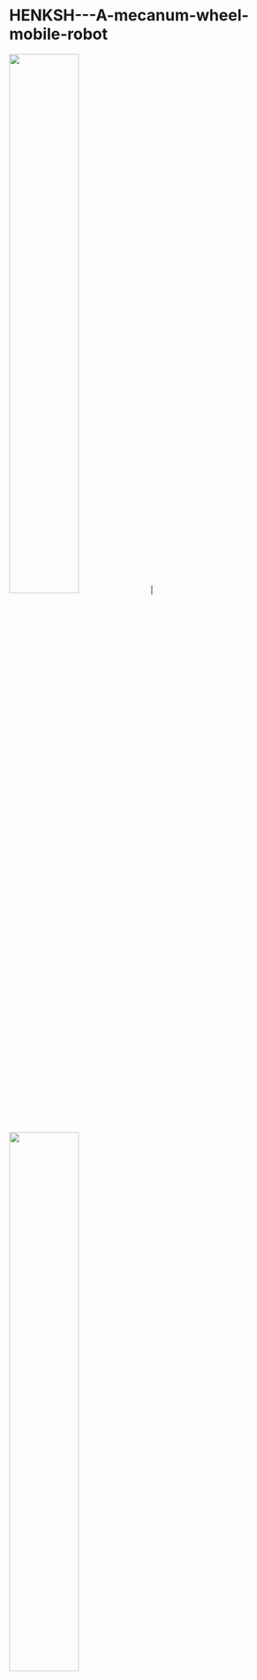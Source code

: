 # HENKSH---A-mecanum-wheel-mobile-robot

<img src="https://user-images.githubusercontent.com/68400719/144662322-ff479d01-e3fe-48a3-9583-7ac4c90d5c28.jpg" width=50% height=50%> | <img src="https://user-images.githubusercontent.com/68400719/144662367-a6a64701-9d46-4b35-9b27-012a109d5311.jpg" width=50% height=50%>

<img align="right" src="https://user-images.githubusercontent.com/68400719/144500521-c854e1f9-8e5b-4965-b320-b0abc30414d8.gif" width="50%" height="50%"/>
*HENKSH* is a mobile robot based on four mecanum wheels. The robot uses Jetson-nano as a high-level layer where all the algorithms for navigation are applied. In the low-level layer, a Tiva tm4c123gxl is used for controlling the wheels and communicating with the Jetson.    




## Want to see HENKSH moving?
https://user-images.githubusercontent.com/68400719/144502456-986e1e23-f7ab-4010-a66b-30092ef39352.mp4

